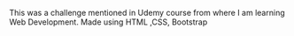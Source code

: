 This was a challenge mentioned in Udemy course from where I am learning Web Development. Made using HTML ,CSS, Bootstrap
